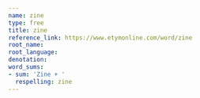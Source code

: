```yaml
---
name: zine
type: free
title: zine
reference_link: https://www.etymonline.com/word/zine
root_name: 
root_language: 
denotation: 
word_sums:
- sum: 'Zine + '
  respelling: zine
---
```


